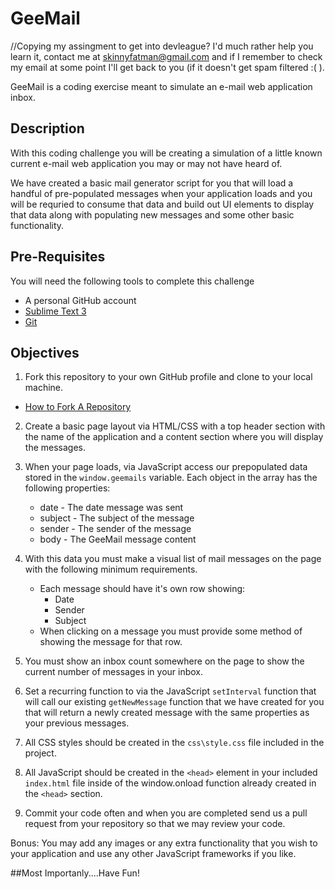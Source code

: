 # GeeMail 

//Copying my assingment to get into devleague? I'd much rather help you learn it, contact me at skinnyfatman@gmail.com and if I remember to check my email at some point I'll get back to you (if it doesn't get spam filtered :( ).

GeeMail is a coding exercise meant to simulate an e-mail web application inbox.

## Description

With this coding challenge you will be creating a simulation of a little known current e-mail web application you may or may not have heard of.

We have created a basic mail generator script for you that will load a handful of pre-populated messages when your application loads and you will be requried to consume that data and build out UI elements to display that data along with populating new messages and some other basic functionality.

## Pre-Requisites
You will need the following tools to complete this challenge

* A personal GitHub account
* [Sublime Text 3 ](http://www.sublimetext.com/3)
* [Git](https://help.github.com/articles/set-up-git#platform-all)

## Objectives

1. Fork this repository to your own GitHub profile and clone to your local machine.
 * [How to Fork A Repository](https://help.github.com/articles/fork-a-repo/)

2. Create a basic page layout via HTML/CSS with a top header section with the name of the application and a content section where you will display the messages.

3. When your page loads, via JavaScript access our prepopulated data stored in the `window.geemails` variable. Each object in the array has the following properties:
	* date - The date message was sent
	* subject - The subject of the message
	* sender - The sender of the message
	* body - The GeeMail message content

4. With this data you must make a visual list of mail messages on the page with the following minimum requirements.
	* Each message should have it's own row showing:
		* Date
		* Sender
		* Subject
	* When clicking on a message you must provide some method of showing the message for that row.

5. You must show an inbox count somewhere on the page to show the current number of messages in your inbox.

6. Set a recurring function to via the JavaScript `setInterval` function that will call our existing `getNewMessage` function that we have created for you that will return a newly created message with the same properties as your previous messages.

6. All CSS styles should be created in the `css\style.css` file included in the project. 

7. All JavaScript should be created in the `<head>` element in your included `index.html` file inside of the window.onload function already created in the `<head>` section.

8. Commit your code often and when you are completed send us a pull request from your repository so that we may review your code.

Bonus: You may add any images or any extra functionality that you wish to your application and use any other JavaScript frameworks if you like.

##Most Importanly....Have Fun!
